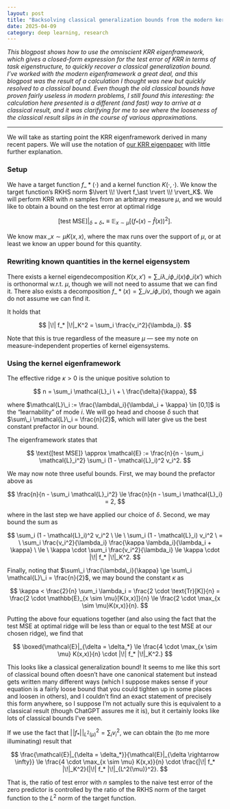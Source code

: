 ```yaml
---
layout: post
title: "Backsolving classical generalization bounds from the modern kernel regression eigenframework"
date: 2025-04-09
category: deep learning, research
---
```


*This blogpost shows how to use the omniscient KRR eigenframework, which gives a closed-form expression for the test error of KRR in terms of task eigenstructure, to quickly recover a classical generalization bound. I’ve worked with the modern eigenframework a great deal, and this blogpost was the result of a calculation I thought was new but quickly resolved to a classical bound. Even though the old classical bounds have proven fairly useless in modern problems, I still found this interesting: the calculation here presented is a different (and fast) way to arrive at a classical result, and it was clarifying for me to see where the looseness of the classical result slips in in the course of various approximations.*

***

We will take as starting point the KRR eigenframework derived in many recent papers. We will use the notation of [our KRR eigenpaper](https://arxiv.org/abs/2110.03922) with little further explanation.

### Setup

We have a target function $f\_*(\cdot)$ and a kernel function $K(\cdot,\cdot)$. We know the target function’s RKHS norm $\lvert \\! \lvert f_\ast \rvert \\! \rvert_K$. We will perform KRR with $n$ samples from an arbitrary measure $\mu$, and we would like to obtain a bound on the test error at optimal ridge

$$
\text{[test MSE]}|_{\delta = \delta_*} \equiv \mathbb{E}_{x \sim \mu}[(f_*(x) - \hat{f}(x))^2].
$$

We know $\max\_{x \sim \mu} K(x,x)$, where the max runs over the support of $\mu$, or at least we know an upper bound for this quantity.

### Rewriting known quantities in the kernel eigensystem

There exists a kernel eigendecomposition $K(x,x') = \sum\_i \lambda\_i \phi\_i(x) \phi\_i(x')$ which is orthonormal w.r.t. $\mu$, though we will not need to assume that we can find it. There also exists a decomposition $f\_*(x) = \sum\_i v\_i \phi\_i(x)$, though we again do not assume we can find it.

It holds that

$$
|\!| f_* |\!|_K^2 = \sum_i \frac{v_i^2}{\lambda_i}.
$$

Note that this is true regardless of the measure $\mu$ — see my note on measure-independent properties of kernel eigensystems.

### Using the kernel eigenframework

The effective ridge $\kappa > 0$ is the unique positive solution to

$$
n = \sum_i \mathcal{L}_i \ + \ \frac{\delta}{\kappa},
$$

where $\mathcal{L}\_i := \frac{\lambda\_i}{\lambda\_i + \kappa} \in [0,1]$ is the “learnability” of mode $i$. We will go head and choose $\delta$ such that $\sum\_i \mathcal{L}\_i = \frac{n}{2}$, which will later give us the best constant prefactor in our bound.

The eigenframework states that

$$
\text{[test MSE]} \approx \mathcal{E} := \frac{n}{n - \sum_i \mathcal{L}_i^2} \sum_i (1 - \mathcal{L}_i)^2 v_i^2.
$$

We may now note three useful bounds. First, we may bound the prefactor above as

$$
\frac{n}{n - \sum_i \mathcal{L}_i^2} \le \frac{n}{n - \sum_i \mathcal{L}_i} = 2,
$$

where in the last step we have applied our choice of $\delta$. Second, we may bound the sum as

$$
\sum_i (1 - \mathcal{L}_i)^2 v_i^2 
\ \le \ \sum_i (1 - \mathcal{L}_i) v_i^2
\ = \ \sum_i \frac{v_i^2}{\lambda_i} \frac{\kappa \lambda_i}{\lambda_i + \kappa}
\ \le \ \kappa \cdot \sum_i \frac{v_i^2}{\lambda_i} \le \kappa \cdot |\!| f_* |\!|_K^2.
$$

Finally, noting that $\sum\_i \frac{\lambda\_i}{\kappa} \ge \sum\_i \mathcal{L}\_i = \frac{n}{2}$, we may bound the constant $\kappa$ as

$$
\kappa < \frac{2}{n} \sum_i \lambda_i = \frac{2 \cdot \text{Tr}[K]}{n} = \frac{2 \cdot \mathbb{E}_{x \sim \mu}[K(x,x)]}{n} \le \frac{2 \cdot \max_{x \sim \mu}K(x,x)}{n}.
$$

Putting the above four equations together (and also using the fact that the test MSE at optimal ridge will be less than or equal to the test MSE at our chosen ridge), we find that

$$
\boxed{\mathcal{E}|_{\delta = \delta_*} \le \frac{4 \cdot \max_{x \sim \mu} K(x,x)}{n} \cdot |\!| f_* |\!|_K^2.}
$$

This looks like a classical generalization bound! It seems to me like this sort of classical bound often doesn’t have one canonical statement but instead gets written many different ways (which I suppose makes sense if your equation is a fairly loose bound that you could tighten up in some places and loosen in others), and I couldn’t find an exact statement of precisely this form anywhere, so I suppose I’m not actually sure this is equivalent to a classical result (though ChatGPT assures me it is), but it certainly looks like lots of classical bounds I’ve seen.

If we use the fact that $\lvert \! \lvert f_\ast \rvert \! \rvert_{L^2(\mu)}^2 = \sum_i v_i^2$, we can obtain the (to me more illuminating) result that

$$
\frac{\mathcal{E}|_{\delta = \delta_*}}{\mathcal{E}|_{\delta \rightarrow \infty}} \le \frac{4 \cdot \max_{x \sim \mu} K(x,x)}{n} \cdot \frac{|\!| f_* |\!|_K^2}{|\!| f_* |\!|_{L^2(\mu)}^2}.
$$

That is, the ratio of test error with $n$ samples to the naive test error of the zero predictor is controlled by the ratio of the RKHS norm of the target function to the $L^2$ norm of the target function.